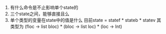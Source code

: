 1. 有什么命令是不止影响单个state的
2. 三个state之间，能够直接且么
3. 单个类型的变量在state中的值是什么
  目前state = statef * stateb * statev
  其类型为 (floc -> list bloc) * (bloc -> list loc) * (loc -> Int)
